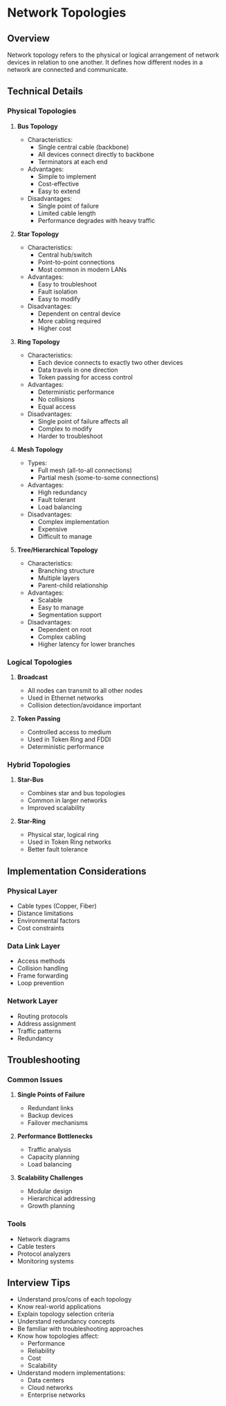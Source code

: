 # Network Topologies

## Overview
Network topology refers to the physical or logical arrangement of network devices in relation to one another. It defines how different nodes in a network are connected and communicate.

## Technical Details

### Physical Topologies

1. **Bus Topology**
   - Characteristics:
     - Single central cable (backbone)
     - All devices connect directly to backbone
     - Terminators at each end
   - Advantages:
     - Simple to implement
     - Cost-effective
     - Easy to extend
   - Disadvantages:
     - Single point of failure
     - Limited cable length
     - Performance degrades with heavy traffic

2. **Star Topology**
   - Characteristics:
     - Central hub/switch
     - Point-to-point connections
     - Most common in modern LANs
   - Advantages:
     - Easy to troubleshoot
     - Fault isolation
     - Easy to modify
   - Disadvantages:
     - Dependent on central device
     - More cabling required
     - Higher cost

3. **Ring Topology**
   - Characteristics:
     - Each device connects to exactly two other devices
     - Data travels in one direction
     - Token passing for access control
   - Advantages:
     - Deterministic performance
     - No collisions
     - Equal access
   - Disadvantages:
     - Single point of failure affects all
     - Complex to modify
     - Harder to troubleshoot

4. **Mesh Topology**
   - Types:
     - Full mesh (all-to-all connections)
     - Partial mesh (some-to-some connections)
   - Advantages:
     - High redundancy
     - Fault tolerant
     - Load balancing
   - Disadvantages:
     - Complex implementation
     - Expensive
     - Difficult to manage

5. **Tree/Hierarchical Topology**
   - Characteristics:
     - Branching structure
     - Multiple layers
     - Parent-child relationship
   - Advantages:
     - Scalable
     - Easy to manage
     - Segmentation support
   - Disadvantages:
     - Dependent on root
     - Complex cabling
     - Higher latency for lower branches

### Logical Topologies

1. **Broadcast**
   - All nodes can transmit to all other nodes
   - Used in Ethernet networks
   - Collision detection/avoidance important

2. **Token Passing**
   - Controlled access to medium
   - Used in Token Ring and FDDI
   - Deterministic performance

### Hybrid Topologies

1. **Star-Bus**
   - Combines star and bus topologies
   - Common in larger networks
   - Improved scalability

2. **Star-Ring**
   - Physical star, logical ring
   - Used in Token Ring networks
   - Better fault tolerance

## Implementation Considerations

### Physical Layer
- Cable types (Copper, Fiber)
- Distance limitations
- Environmental factors
- Cost constraints

### Data Link Layer
- Access methods
- Collision handling
- Frame forwarding
- Loop prevention

### Network Layer
- Routing protocols
- Address assignment
- Traffic patterns
- Redundancy

## Troubleshooting

### Common Issues
1. **Single Points of Failure**
   - Redundant links
   - Backup devices
   - Failover mechanisms

2. **Performance Bottlenecks**
   - Traffic analysis
   - Capacity planning
   - Load balancing

3. **Scalability Challenges**
   - Modular design
   - Hierarchical addressing
   - Growth planning

### Tools
- Network diagrams
- Cable testers
- Protocol analyzers
- Monitoring systems

## Interview Tips
- Understand pros/cons of each topology
- Know real-world applications
- Explain topology selection criteria
- Understand redundancy concepts
- Be familiar with troubleshooting approaches
- Know how topologies affect:
  - Performance
  - Reliability
  - Cost
  - Scalability
- Understand modern implementations:
  - Data centers
  - Cloud networks
  - Enterprise networks 